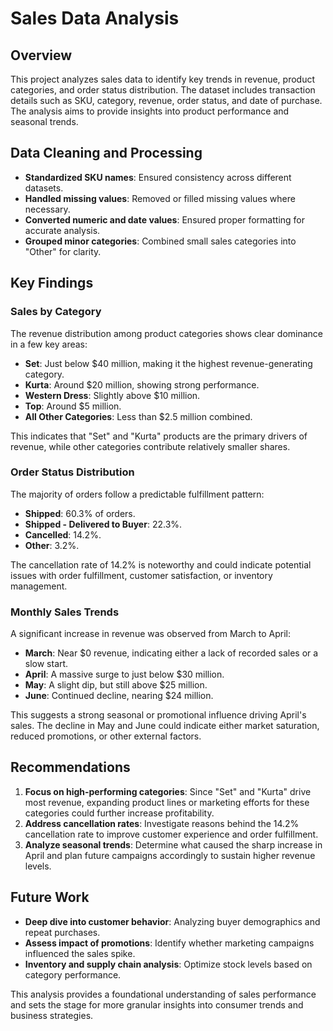 # Sales Data Analysis

## Overview
This project analyzes sales data to identify key trends in revenue, product categories, and order status distribution. The dataset includes transaction details such as SKU, category, revenue, order status, and date of purchase. The analysis aims to provide insights into product performance and seasonal trends.

## Data Cleaning and Processing
- **Standardized SKU names**: Ensured consistency across different datasets.
- **Handled missing values**: Removed or filled missing values where necessary.
- **Converted numeric and date values**: Ensured proper formatting for accurate analysis.
- **Grouped minor categories**: Combined small sales categories into "Other" for clarity.

## Key Findings

### Sales by Category
The revenue distribution among product categories shows clear dominance in a few key areas:
- **Set**: Just below $40 million, making it the highest revenue-generating category.
- **Kurta**: Around $20 million, showing strong performance.
- **Western Dress**: Slightly above $10 million.
- **Top**: Around $5 million.
- **All Other Categories**: Less than $2.5 million combined.

This indicates that "Set" and "Kurta" products are the primary drivers of revenue, while other categories contribute relatively smaller shares.

### Order Status Distribution
The majority of orders follow a predictable fulfillment pattern:
- **Shipped**: 60.3% of orders.
- **Shipped - Delivered to Buyer**: 22.3%.
- **Cancelled**: 14.2%.
- **Other**: 3.2%.

The cancellation rate of 14.2% is noteworthy and could indicate potential issues with order fulfillment, customer satisfaction, or inventory management.

### Monthly Sales Trends
A significant increase in revenue was observed from March to April:
- **March**: Near $0 revenue, indicating either a lack of recorded sales or a slow start.
- **April**: A massive surge to just below $30 million.
- **May**: A slight dip, but still above $25 million.
- **June**: Continued decline, nearing $24 million.

This suggests a strong seasonal or promotional influence driving April's sales. The decline in May and June could indicate either market saturation, reduced promotions, or other external factors.

## Recommendations
1. **Focus on high-performing categories**: Since "Set" and "Kurta" drive most revenue, expanding product lines or marketing efforts for these categories could further increase profitability.
2. **Address cancellation rates**: Investigate reasons behind the 14.2% cancellation rate to improve customer experience and order fulfillment.
3. **Analyze seasonal trends**: Determine what caused the sharp increase in April and plan future campaigns accordingly to sustain higher revenue levels.

## Future Work
- **Deep dive into customer behavior**: Analyzing buyer demographics and repeat purchases.
- **Assess impact of promotions**: Identify whether marketing campaigns influenced the sales spike.
- **Inventory and supply chain analysis**: Optimize stock levels based on category performance.

This analysis provides a foundational understanding of sales performance and sets the stage for more granular insights into consumer trends and business strategies.

